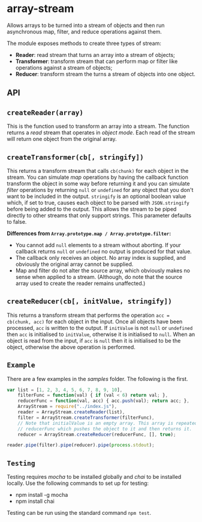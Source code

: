 # array-stream
Allows arrays to be turned into a stream of objects and then run asynchronous map, filter, and reduce operations against them.

The module exposes methods to create three types of stream:
- **Reader**: read stream that turns an array into a stream of objects;
- **Transformer**: transform stream that can perform map or filter like operations against a stream of objects;
- **Reducer**: transform stream the turns a stream of objects into one object.

API
---
`createReader(array)`
---
This is the function used to transform an array into a stream. The function returns a *read* stream that operates in *object mode*.
Each read of the stream will return one object from the original array.

`createTransformer(cb[, stringify])`
---
This returns a transform stream that calls `cb(chunk)` for each object in the stream. You can simulate *map* operations by having the callback function transform the object in some way before returning it and you can simulate *filter* operations by returning `null` or `undefined` for any object that you don't want to be included in the output. `stringify` is an optional boolean value which, if set to true, causes each object to be parsed with `JSON.stringify` before being added to the output. This allows the stream to be piped directly to other streams that only support strings. This parameter defaults to false.

**Differences from `Array.prototype.map / Array.prototype.filter`:**
* You cannot add `null` elements to a stream without aborting. If your callback returns `null` or `undefined` no output is produced for that value.
* The callback only receives an object. No array index is supplied, and obviously the original array cannot be supplied.
* Map and filter do not alter the source array, which obviously makes no sense when applied to a stream. (Although, do note that the source array used to create the reader remains unaffected.)

`createReducer(cb[, initValue, stringify])`
---
This returns a transform stream that performs the operation `acc = cb(chunk, acc)` for each object in the input. Once all objects have been processed, `acc` is written to the output. If `initValue` is not `null` or `undefined` then `acc` is initialised to `initValue`, otherwise it is initialised to `null`. When an object is read from the input, if `acc` is `null` then it is initialised to be the object, otherwise the above operation is performed.

`Example`
---
There are a few examples in the *samples* folder. The following is the first.
```js
var list = [1, 2, 3, 4, 5, 6, 7, 8, 9, 10],
	filterFunc = function(val) { if (val < 6) return val; },
	reducerFunc = function(val, acc) { acc.push(val); return acc; },
	ArrayStream = require("../index.js"),
	reader = ArrayStream.createReader(list),
	filter = ArrayStream.createTransformer(filterFunc),
	// Note that initialValue is an empty array. This array is repeatedly passed to the 
	// reducerFunc which pushes the object to it and then returns it.
	reducer = ArrayStream.createReducer(reducerFunc, [], true);

reader.pipe(filter).pipe(reducer).pipe(process.stdout);	
```

`Testing`
---
Testing requires *mocha* to be installed globally and *chai* to be installed locally. Use the following commands to set up for testing:
* npm install -g mocha
* npm install chai

Testing can be run using the standard command `npm test`.
